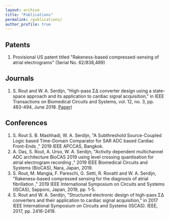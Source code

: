 ```yaml
---
layout: archive
title: "Publications"
permalink: /publications/
author_profile: true
---
```


## Patents
1. Provisional US patent titled "Rakeness-based compressed-sensing of atrial electrograms" (Serial No. 62/838,489)


## Journals

1. S. Rout and W. A. Serdijn, "High-pass Σ∆ converter design using a state-space approach and its application to cardiac signal acquisition," in IEEE Transactions on Biomedical Circuits and Systems, vol. 12, no. 3, pp. 483-494, June 2018. [Paper](http://s-rout.github.io/files/paper1.pdf))


## Conferences

1. S. Rout S. B. Mashhadi, W. A. Serdijn, "A Subthreshold Source-Coupled Logic based Time-Domain Comparator for SAR ADC based Cardiac Front-Ends ," 2019 IEEE APCCAS, Bangkok.
2. A. Das, S. Rout, A. Urso, W. A. Serdijn, "Activity dependent multichannel ADC architecture BioCAS 2019 using level crossing quantisation for atrial electrogram recording ," 2019 IEEE Biomedical Circuits and Systems (BioCAS), Nara, Japan, 2019.
3. S. Rout, M. Mangia, F. Pareschi, G. Setti, R. Rovatti and W. A. Serdijn, "Rakeness-based compressed sensing for the diagnosis of atrial fibrillation ," 2019 IEEE International Symposium on
Circuits and Systems (ISCAS), Sapporo, Japan, 2019, pp. 1-5.
4. S. Rout and W. A. Serdijn, "Structured electronic design of high-pass Σ∆ converters and their application to cardiac signal acquisition," in 2017 IEEE International Symposium on Circuits and Systems (ISCAS). IEEE, 2017, pp. 2416-2419.



